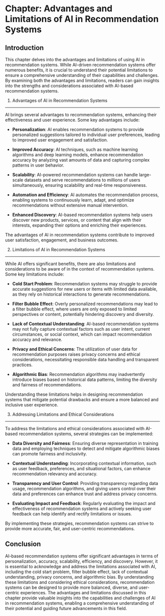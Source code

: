 Chapter: Advantages and Limitations of AI in Recommendation Systems
===================================================================

Introduction
------------

This chapter delves into the advantages and limitations of using AI in recommendation systems. While AI-driven recommendation systems offer numerous benefits, it is crucial to understand their potential limitations to ensure a comprehensive understanding of their capabilities and challenges. By examining both the advantages and limitations, readers can gain insights into the strengths and considerations associated with AI-based recommendation systems.

1. Advantages of AI in Recommendation Systems
---------------------------------------------

AI brings several advantages to recommendation systems, enhancing their effectiveness and user experience. Some key advantages include:

* **Personalization**: AI enables recommendation systems to provide personalized suggestions tailored to individual user preferences, leading to improved user engagement and satisfaction.

* **Improved Accuracy**: AI techniques, such as machine learning algorithms and deep learning models, enhance recommendation accuracy by analyzing vast amounts of data and capturing complex patterns in user behavior.

* **Scalability**: AI-powered recommendation systems can handle large-scale datasets and serve recommendations to millions of users simultaneously, ensuring scalability and real-time responsiveness.

* **Automation and Efficiency**: AI automates the recommendation process, enabling systems to continuously learn, adapt, and optimize recommendations without extensive manual intervention.

* **Enhanced Discovery**: AI-based recommendation systems help users discover new products, services, or content that align with their interests, expanding their options and enriching their experiences.

The advantages of AI in recommendation systems contribute to improved user satisfaction, engagement, and business outcomes.

2. Limitations of AI in Recommendation Systems
----------------------------------------------

While AI offers significant benefits, there are also limitations and considerations to be aware of in the context of recommendation systems. Some key limitations include:

* **Cold Start Problem**: Recommendation systems may struggle to provide accurate suggestions for new users or items with limited data available, as they rely on historical interactions to generate recommendations.

* **Filter Bubble Effect**: Overly personalized recommendations may lead to a filter bubble effect, where users are only exposed to limited perspectives or content, potentially hindering discovery and diversity.

* **Lack of Contextual Understanding**: AI-based recommendation systems may not fully capture contextual factors such as user intent, current circumstances, or social context, which can impact recommendation accuracy and relevance.

* **Privacy and Ethical Concerns**: The utilization of user data for recommendation purposes raises privacy concerns and ethical considerations, necessitating responsible data handling and transparent practices.

* **Algorithmic Bias**: Recommendation algorithms may inadvertently introduce biases based on historical data patterns, limiting the diversity and fairness of recommendations.

Understanding these limitations helps in designing recommendation systems that mitigate potential drawbacks and ensure a more balanced and inclusive user experience.

3. Addressing Limitations and Ethical Considerations
----------------------------------------------------

To address the limitations and ethical considerations associated with AI-based recommendation systems, several strategies can be implemented:

* **Data Diversity and Fairness**: Ensuring diverse representation in training data and employing techniques to detect and mitigate algorithmic biases can promote fairness and inclusivity.

* **Contextual Understanding**: Incorporating contextual information, such as user feedback, preferences, and situational factors, can enhance recommendation relevancy and accuracy.

* **Transparency and User Control**: Providing transparency regarding data usage, recommendation algorithms, and giving users control over their data and preferences can enhance trust and address privacy concerns.

* **Evaluating Impact and Feedback**: Regularly evaluating the impact and effectiveness of recommendation systems and actively seeking user feedback can help identify and rectify limitations or issues.

By implementing these strategies, recommendation systems can strive to provide more accurate, fair, and user-centric recommendations.

Conclusion
----------

AI-based recommendation systems offer significant advantages in terms of personalization, accuracy, scalability, efficiency, and discovery. However, it is essential to acknowledge and address the limitations associated with AI, including the cold start problem, filter bubble effect, lack of contextual understanding, privacy concerns, and algorithmic bias. By understanding these limitations and considering ethical considerations, recommendation systems can be designed to provide more balanced, diverse, and user-centric experiences. The advantages and limitations discussed in this chapter provide valuable insights into the capabilities and challenges of AI in recommendation systems, enabling a comprehensive understanding of their potential and guiding future advancements in this field.
